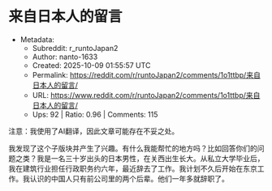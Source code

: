# 来自日本人的留言

- Metadata:
  - Subreddit: r_runtoJapan2
  - Author: nanto-1633
  - Created: 2025-10-09 01:55:57 UTC
  - Permalink: https://reddit.com/r/runtoJapan2/comments/1o1ttbp/来自日本人的留言/
  - URL: https://www.reddit.com/r/runtoJapan2/comments/1o1ttbp/来自日本人的留言/
  - Ups: 92 | Ratio: 0.96 | Comments: 115


注意：我使用了AI翻译，因此文章可能存在不妥之处。

我发现了这个子版块并产生了兴趣。有什么我能帮忙的地方吗？比如回答你们的问题之类？我是一名三十岁出头的日本男性，在关西出生长大。从私立大学毕业后，我在建筑行业担任行政职务约六年，最近辞去了工作。我计划不久后开始在东京工作。我认识的中国人只有前公司里的两个后辈。他们一年多就辞职了。

